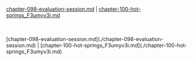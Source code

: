 [chapter-098-evaluation-session.md](./chapter-098-evaluation-session.md) | [chapter-100-hot-springs_F3umyv3i.md](./chapter-100-hot-springs_F3umyv3i.md) <br/>

<br/>
<br/>
[chapter-098-evaluation-session.md](./chapter-098-evaluation-session.md) | [chapter-100-hot-springs_F3umyv3i.md](./chapter-100-hot-springs_F3umyv3i.md) <br/>

